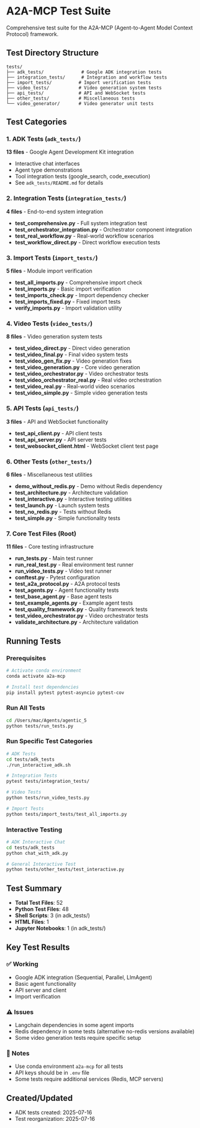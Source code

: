 # A2A-MCP Test Suite

Comprehensive test suite for the A2A-MCP (Agent-to-Agent Model Context Protocol) framework.

## Test Directory Structure

```
tests/
├── adk_tests/              # Google ADK integration tests
├── integration_tests/      # Integration and workflow tests
├── import_tests/          # Import verification tests
├── video_tests/           # Video generation system tests
├── api_tests/             # API and WebSocket tests
├── other_tests/           # Miscellaneous tests
└── video_generator/       # Video generator unit tests
```

## Test Categories

### 1. ADK Tests (`adk_tests/`)
**13 files** - Google Agent Development Kit integration
- Interactive chat interfaces
- Agent type demonstrations
- Tool integration tests (google_search, code_execution)
- See `adk_tests/README.md` for details

### 2. Integration Tests (`integration_tests/`)
**4 files** - End-to-end system integration

- **test_comprehensive.py** - Full system integration test
- **test_orchestrator_integration.py** - Orchestrator component integration
- **test_real_workflow.py** - Real-world workflow scenarios
- **test_workflow_direct.py** - Direct workflow execution tests

### 3. Import Tests (`import_tests/`)
**5 files** - Module import verification

- **test_all_imports.py** - Comprehensive import check
- **test_imports.py** - Basic import verification
- **test_imports_check.py** - Import dependency checker
- **test_imports_fixed.py** - Fixed import tests
- **verify_imports.py** - Import validation utility

### 4. Video Tests (`video_tests/`)
**8 files** - Video generation system tests

- **test_video_direct.py** - Direct video generation
- **test_video_final.py** - Final video system tests
- **test_video_gen_fix.py** - Video generation fixes
- **test_video_generation.py** - Core video generation
- **test_video_orchestrator.py** - Video orchestrator tests
- **test_video_orchestrator_real.py** - Real video orchestration
- **test_video_real.py** - Real-world video scenarios
- **test_video_simple.py** - Simple video generation tests

### 5. API Tests (`api_tests/`)
**3 files** - API and WebSocket functionality

- **test_api_client.py** - API client tests
- **test_api_server.py** - API server tests
- **test_websocket_client.html** - WebSocket client test page

### 6. Other Tests (`other_tests/`)
**6 files** - Miscellaneous test utilities

- **demo_without_redis.py** - Demo without Redis dependency
- **test_architecture.py** - Architecture validation
- **test_interactive.py** - Interactive testing utilities
- **test_launch.py** - Launch system tests
- **test_no_redis.py** - Tests without Redis
- **test_simple.py** - Simple functionality tests

### 7. Core Test Files (Root)
**11 files** - Core testing infrastructure

- **run_tests.py** - Main test runner
- **run_real_test.py** - Real environment test runner
- **run_video_tests.py** - Video test runner
- **conftest.py** - Pytest configuration
- **test_a2a_protocol.py** - A2A protocol tests
- **test_agents.py** - Agent functionality tests
- **test_base_agent.py** - Base agent tests
- **test_example_agents.py** - Example agent tests
- **test_quality_framework.py** - Quality framework tests
- **test_video_orchestrator.py** - Video orchestrator tests
- **validate_architecture.py** - Architecture validation

## Running Tests

### Prerequisites
```bash
# Activate conda environment
conda activate a2a-mcp

# Install test dependencies
pip install pytest pytest-asyncio pytest-cov
```

### Run All Tests
```bash
cd /Users/mac/Agents/agentic_5
python tests/run_tests.py
```

### Run Specific Test Categories

```bash
# ADK Tests
cd tests/adk_tests
./run_interactive_adk.sh

# Integration Tests
pytest tests/integration_tests/

# Video Tests
python tests/run_video_tests.py

# Import Tests
python tests/import_tests/test_all_imports.py
```

### Interactive Testing

```bash
# ADK Interactive Chat
cd tests/adk_tests
python chat_with_adk.py

# General Interactive Test
python tests/other_tests/test_interactive.py
```

## Test Summary

- **Total Test Files**: 52
- **Python Test Files**: 48
- **Shell Scripts**: 3 (in adk_tests/)
- **HTML Files**: 1
- **Jupyter Notebooks**: 1 (in adk_tests/)

## Key Test Results

### ✅ Working
- Google ADK integration (Sequential, Parallel, LlmAgent)
- Basic agent functionality
- API server and client
- Import verification

### ⚠️ Issues
- Langchain dependencies in some agent imports
- Redis dependency in some tests (alternative no-redis versions available)
- Some video generation tests require specific setup

### 📝 Notes
- Use conda environment `a2a-mcp` for all tests
- API keys should be in `.env` file
- Some tests require additional services (Redis, MCP servers)

## Created/Updated
- ADK tests created: 2025-07-16
- Test reorganization: 2025-07-16